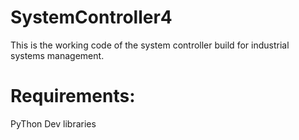 # SystemController4
This is the working code of the system controller build for industrial systems management.

# Requirements:
PyThon Dev libraries

